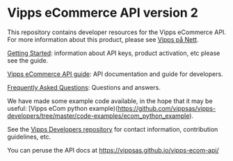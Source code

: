 # Vipps eCommerce API version 2

This repository contains developer resources for the Vipps eCommerce API.
For more information about this product, please see
[Vipps på Nett](https://www.vipps.no/bedrift/vipps-pa-nett).

[Getting Started](https://github.com/vippsas/vipps-developers/blob/master/vipps-developer-portal-getting-started.md): information about API keys, product activation, etc please see the guide.

[Vipps eCommerce API guide](vipps-ecom-api.md): API documentation and guide for developers.

[Frequently Asked Questions](vipps-ecom-api-faq.md): Questions and answers.

We have made some example code available, in the hope that it may be useful:
[Vipps eCom python example)(https://github.com/vippsas/vipps-developers/tree/master/code-examples/ecom_python_example).

See the [Vipps Developers repository](https://github.com/vippsas/vipps-developers) 
for
contact information,
contribution guidelines,
etc.

You can peruse the API docs at https://vippsas.github.io/vipps-ecom-api/
